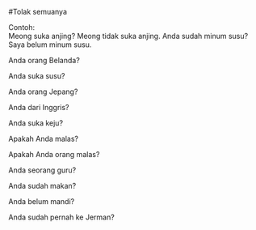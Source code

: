 #Tolak semuanya

Contoh:   
Meong suka anjing? Meong tidak suka anjing.
Anda sudah minum susu? Saya belum minum susu.

Anda orang Belanda?

Anda suka susu?

Anda orang Jepang?

Anda dari Inggris?

Anda suka keju?

Apakah Anda malas?
 
Apakah Anda orang malas?
 
Anda seorang guru?

Anda sudah makan?

Anda belum mandi?

Anda sudah pernah ke Jerman?

